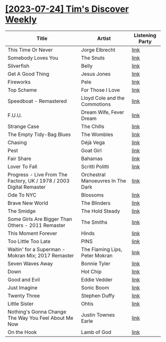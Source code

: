 # [[2023-07-24] Tim's Discover Weekly](https://open.spotify.com/user/zachthehammer/playlist/3lAkCuwMgMYSXSl6ymMGxH)

| Title | Artist | Listening Party |
| --- | --- | --- |
| This Time Or Never | Jorge Elbrecht | [link](https://timstwitterlisteningparty.com/pages/replay/feed_801.html) |
| Somebody Loves You | The Snuts | [link](https://timstwitterlisteningparty.com/pages/replay/feed_728.html) |
| Silverfish | Belly | [link](https://timstwitterlisteningparty.com/pages/replay/feed_744.html) |
| Get A Good Thing | Jesus Jones | [link](https://timstwitterlisteningparty.com/pages/replay/feed_699.html) |
| Fireworks | Pele | [link](https://timstwitterlisteningparty.com/pages/replay/feed_703.html) |
| Top Scheme | For Those I Love | [link](https://timstwitterlisteningparty.com/pages/replay/feed_719.html) |
| Speedboat - Remastered | Lloyd Cole and the Commotions | [link](https://timstwitterlisteningparty.com/pages/replay/feed_49.html) |
| F.U.U. | Dream Wife, Fever Dream | [link](https://timstwitterlisteningparty.com/pages/replay/feed_338.html) |
| Strange Case | The Chills | [link](https://timstwitterlisteningparty.com/pages/replay/feed_1147.html) |
| The Empty Tidy-Bag Blues | The Wombles | [link](https://timstwitterlisteningparty.com/pages/replay/feed_596.html) |
| Chasing | Déjà Vega | [link](https://timstwitterlisteningparty.com/pages/replay/feed_149.html) |
| Pest | Goat Girl | [link](https://timstwitterlisteningparty.com/pages/replay/feed_645.html) |
| Fair Share | Bahamas | [link](https://timstwitterlisteningparty.com/pages/replay/feed_543.html) |
| Lover To Fall | Scritti Politti | [link](https://timstwitterlisteningparty.com/pages/replay/feed_522.html) |
| Progress - Live From The Factory, UK / 1978 / 2003 Digital Remaster | Orchestral Manoeuvres In The Dark | [link](https://timstwitterlisteningparty.com/pages/replay/feed_669.html) |
| Ode To NYC | Blossoms | [link](https://timstwitterlisteningparty.com/pages/replay/feed_1069.html) |
| Brave New World | The Blinders | [link](https://timstwitterlisteningparty.com/pages/replay/feed_297.html) |
| The Smidge | The Hold Steady | [link](https://timstwitterlisteningparty.com/pages/replay/feed_551.html) |
| Some Girls Are Bigger Than Others - 2011 Remaster | The Smiths | [link](https://timstwitterlisteningparty.com/pages/replay/feed_423.html) |
| This Moment Forever | Hinds | [link](https://timstwitterlisteningparty.com/pages/replay/feed_1114.html) |
| Too Little Too Late | PINS | [link](https://timstwitterlisteningparty.com/pages/replay/feed_168.html) |
| Waitin' for a Superman - Mokran Mix; 2017 Remaster | The Flaming Lips, Peter Mokran | [link](https://timstwitterlisteningparty.com/pages/replay/feed_17.html) |
| Seven Waves Away | Bonnie Tyler | [link](https://timstwitterlisteningparty.com/pages/replay/feed_537.html) |
| Down | Hot Chip | [link](https://timstwitterlisteningparty.com/pages/replay/feed_1185.html) |
| Good and Evil | Eddie Vedder | [link](https://timstwitterlisteningparty.com/pages/replay/feed_1015.html) |
| Just Imagine | Sonic Boom | [link](https://timstwitterlisteningparty.com/pages/replay/feed_315.html) |
| Twenty Three | Stephen Duffy | [link](https://timstwitterlisteningparty.com/pages/replay/feed_560.html) |
| Little Sister | Ohtis | [link](https://timstwitterlisteningparty.com/pages/replay/feed_689.html) |
| Nothing's Gonna Change The Way You Feel About Me Now | Justin Townes Earle | [link]() |
| On the Hook | Lamb of God | [link](https://timstwitterlisteningparty.com/pages/replay/feed_692.html) |
